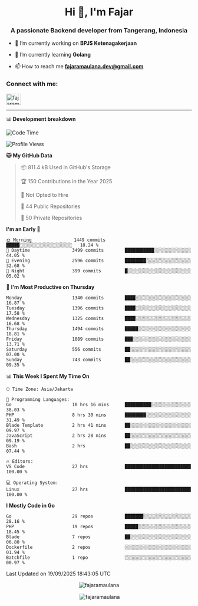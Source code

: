 <h1 align="center">Hi 👋, I'm Fajar</h1>
<h3 align="center">A passionate Backend developer from Tangerang, Indonesia</h3>

<!-- <p align="left"> <img src="https://komarev.com/ghpvc/?username=fajaramaulana&label=Profile%20views&color=0e75b6&style=flat" alt="fajaramaulana" /> </p> -->

- 🔭 I’m currently working on **BPJS Ketenagakerjaan**

- 🌱 I’m currently learning **Golang**

- 📫 How to reach me **fajaramaulana.dev@gmail.com**

<h3 align="left">Connect with me:</h3>
<p align="left">
<a href="https://linkedin.com/in/fajar-agus-maulana-73533a180/" target="blank"><img align="center" src="https://raw.githubusercontent.com/rahuldkjain/github-profile-readme-generator/master/src/images/icons/Social/linked-in-alt.svg" alt="fajaramaulana" height="30" width="40" /></a>
</p>

-------

📊 **Development breakdown**
<!--START_SECTION:waka-->
![Code Time](http://img.shields.io/badge/Code%20Time-3%2C382%20hrs%2016%20mins-blue)

![Profile Views](http://img.shields.io/badge/Profile%20Views-0-blue)

**🐱 My GitHub Data** 

> 📦 811.4 kB Used in GitHub's Storage 
 > 
> 🏆 150 Contributions in the Year 2025
 > 
> 🚫 Not Opted to Hire
 > 
> 📜 44 Public Repositories 
 > 
> 🔑 50 Private Repositories 
 > 
**I'm an Early 🐤** 

```text
🌞 Morning                1449 commits        █████░░░░░░░░░░░░░░░░░░░░   18.24 % 
🌆 Daytime                3499 commits        ███████████░░░░░░░░░░░░░░   44.05 % 
🌃 Evening                2596 commits        ████████░░░░░░░░░░░░░░░░░   32.68 % 
🌙 Night                  399 commits         █░░░░░░░░░░░░░░░░░░░░░░░░   05.02 % 
```
📅 **I'm Most Productive on Thursday** 

```text
Monday                   1340 commits        ████░░░░░░░░░░░░░░░░░░░░░   16.87 % 
Tuesday                  1396 commits        ████░░░░░░░░░░░░░░░░░░░░░   17.58 % 
Wednesday                1325 commits        ████░░░░░░░░░░░░░░░░░░░░░   16.68 % 
Thursday                 1494 commits        █████░░░░░░░░░░░░░░░░░░░░   18.81 % 
Friday                   1089 commits        ███░░░░░░░░░░░░░░░░░░░░░░   13.71 % 
Saturday                 556 commits         ██░░░░░░░░░░░░░░░░░░░░░░░   07.00 % 
Sunday                   743 commits         ██░░░░░░░░░░░░░░░░░░░░░░░   09.35 % 
```


📊 **This Week I Spent My Time On** 

```text
🕑︎ Time Zone: Asia/Jakarta

💬 Programming Languages: 
Go                       10 hrs 16 mins      ██████████░░░░░░░░░░░░░░░   38.03 % 
PHP                      8 hrs 30 mins       ████████░░░░░░░░░░░░░░░░░   31.49 % 
Blade Template           2 hrs 41 mins       ██░░░░░░░░░░░░░░░░░░░░░░░   09.97 % 
JavaScript               2 hrs 28 mins       ██░░░░░░░░░░░░░░░░░░░░░░░   09.19 % 
Bash                     2 hrs               ██░░░░░░░░░░░░░░░░░░░░░░░   07.44 % 

🔥 Editors: 
VS Code                  27 hrs              █████████████████████████   100.00 % 

💻 Operating System: 
Linux                    27 hrs              █████████████████████████   100.00 % 
```

**I Mostly Code in Go** 

```text
Go                       29 repos            ███████░░░░░░░░░░░░░░░░░░   28.16 % 
PHP                      19 repos            █████░░░░░░░░░░░░░░░░░░░░   18.45 % 
Blade                    7 repos             ██░░░░░░░░░░░░░░░░░░░░░░░   06.80 % 
Dockerfile               2 repos             ░░░░░░░░░░░░░░░░░░░░░░░░░   01.94 % 
Batchfile                1 repo              ░░░░░░░░░░░░░░░░░░░░░░░░░   00.97 % 
```




 Last Updated on 19/09/2025 18:43:05 UTC
<!--END_SECTION:waka-->
<p align="center"><img align="center" src="https://github-readme-stats.vercel.app/api/top-langs?username=fajaramaulana&show_icons=true&locale=en&layout=compact" alt="fajaramaulana" /></p>

<p align="center">&nbsp;<img align="center" src="https://github-readme-stats.vercel.app/api?username=fajaramaulana&show_icons=true&locale=en" alt="fajaramaulana" /></p>
